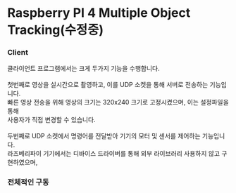 # Raspberry PI 4 Multiple Object Tracking(수정중)
### Client
클라이언트 프로그램에서는 크게 두가지 기능을 수행합니다.<br>
<br>첫번째로 영상을 실시간으로 촬영하고, 이를 UDP 소켓을 통해 서버로 전송하는 기능입니다.
<br>빠른 영상 전송을 위해 영상의 크기는 320x240 크기로 고정시켰으며, 이는 설정파일을 통해
<br>사용자가 직접 변경할 수 있습니다.<br>
<br>두번째로 UDP 소켓에서 명령어를 전달받아 기기의 모터 및 센서를 제어하는 기능입니다.
<br>라즈베리파이 기기에서는 디바이스 드라이버를 통해 외부 라이브러리 사용하지 않고 구현하였으며,
<br>


### 전체적인 구동
